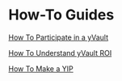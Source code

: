 # How-To Guides

[How To Participate in a yVault](how-to-guides/how-to-participate-in-a-yvault.md)

[How To Understand yVault ROI](how-to-guides/how-to-understand-yvault-roi.md)

[How To Make a YIP](how-to-guides/how-to-make-a-yip.md)



